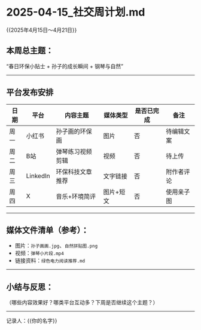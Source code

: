 # 2025-04-15_社交周计划.md
{{2025年4月15日～4月21日}}


## 本周总主题：
“春日环保小贴士 + 孙子的成长瞬间 + 钢琴与自然”


---

## 平台发布安排

| 日期 | 平台     | 内容主题           | 媒体类型 | 是否已完成 | 备注         |
|------|----------|--------------------|----------|-------------|--------------|
| 周一 | 小红书   | 孙子画的环保画     | 图片     | 否          | 待编辑文案    |
| 周二 | B站      | 弹琴练习视频剪辑   | 视频     | 否          | 待上传        |
| 周三 | LinkedIn | 环保科技文章推荐   | 文字链接 | 否          | 附作者评论    |
| 周四 | X        | 音乐+环境简评      | 图片+短文 | 否         | 使用亲子图    |

---

## 媒体文件清单（参考）：
- 图片：`孙子画画.jpg`、`自然拼贴图.png`
- 视频：`弹琴小片段.mp4`
- 链接资料：`绿色电力阅读推荐.md`

---

## 小结与反思：
（哪些内容效果好？哪类平台互动多？下周是否继续这个主题？）

---
记录人：{{你的名字}}
